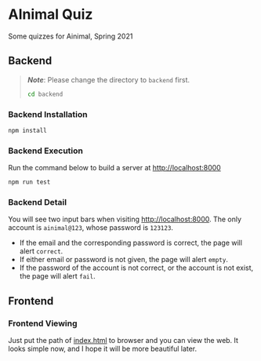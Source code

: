 # AInimal Quiz

Some quizzes for Ainimal, Spring 2021

## Backend

> ***Note***: Please change the directory to `backend` first.
>
> ```sh
> cd backend
> ```

### Backend Installation

```sh
npm install
```

### Backend Execution

Run the command below to build a server at <http://localhost:8000>

```sh
npm run test
```

### Backend Detail

You will see two input bars when visiting <http://localhost:8000>.
The only account is `ainimal@123`, whose password is `123123`.

- If the email and the corresponding password is correct,
  the page will alert `correct`.
- If either email or password is not given, the page will alert `empty`.
- If the password of the account is not correct, or the account is not exist,
  the page will alert `fail`.

## Frontend

### Frontend Viewing

Just put the path of [index.html](./frontend/index.html) to browser and
you can view the web.
It looks simple now, and I hope it will be more beautiful later.
